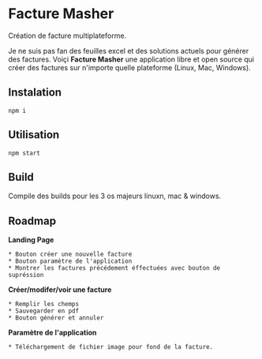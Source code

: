 # Facture Masher
Création de facture multiplateforme. 

Je ne suis pas fan des feuilles excel et des solutions actuels pour générer des factures. Voiçi **Facture Masher** une application libre et open source qui créer des factures sur n'importe quelle plateforme (Linux, Mac, Windows).

## Instalation
```
npm i
```
## Utilisation
```
npm start
```
## Build
Compile des builds pour les 3 os majeurs linuxn, mac & windows.
## Roadmap

**Landing Page**

    * Bouton créer une nouvelle facture
    * Bouton paramètre de l'application
    * Montrer les factures précédement éffectuées avec bouton de supréssion

**Créer/modifer/voir une facture**

    * Remplir les chemps
    * Sauvegarder en pdf
    * Bouton générer et annuler

**Paramètre de l'application**

    * Téléchargement de fichier image pour fond de la facture.
